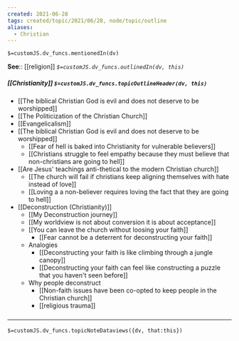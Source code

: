 ```yaml
---
created: 2021-06-28
tags: created/topic/2021/06/28, node/topic/outline
aliases:
  - Christian
---
```

`$=customJS.dv_funcs.mentionedIn(dv)`


**See**:: [[religion]]
*`$=customJS.dv_funcs.outlinedIn(dv, this)`*

##### [[Christianity]] `$=customJS.dv_funcs.topicOutlineHeader(dv, this)`
- [[The biblical Christian God is evil and does not deserve to be worshipped]]
- [[The Politicization of the Christian Church]]
- [[Evangelicalism]]
- [[The biblical Christian God is evil and does not deserve to be worshipped]]
	- [[Fear of hell is baked into Christianity for vulnerable believers]]
	- [[Christians struggle to feel empathy because they must believe that non-christians are going to hell]]
- [[Are Jesus' teachings anti-thetical to the modern Christian church]]
	- [[The church will fail if christians keep aligning themselves with hate instead of love]]
	- [[Loving a a non-believer requires loving the fact that they are going to hell]]
- [[Deconstruction (Christianity)]]
	- [[My Deconstruction journey]]
	- [[My worldview is not about conversion it is about acceptance]]
    - [[You can leave the church without loosing your faith]]
        - [[Fear cannot be a deterrent for deconstructing your faith]]
    - Analogies
        - [[Deconstructing your faith is like climbing through a jungle canopy]]
        - [[Deconstructing your faith can feel like constructing a puzzle that you haven't seen before]]
    - Why people deconstruct
        - [[Non-faith issues have been co-opted to keep people in the Christian church]]
        - [[religious trauma]]

### <hr class="dataviews"/>
`$=customJS.dv_funcs.topicNoteDataviews({dv, that:this})`